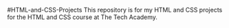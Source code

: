 #HTML-and-CSS-Projects
This repository is for my HTML and CSS projects
for the HTML and CSS course at The Tech Academy.